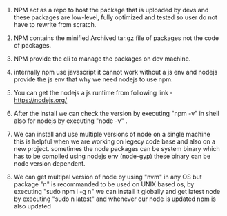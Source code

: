 1. NPM act as a repo to host the package that is uploaded by devs and these packages are low-level, fully optimized and tested so user do not have to rewrite from scratch.

2. NPM contains the minified Archived tar.gz file of packages not the code of packages.

3. NPM provide the cli to manage the packages on dev machine.

4. internally npm use javascript it cannot work without a js env and nodejs provide the js env that why we need nodejs to use npm.

5. You can get the nodejs a js runtime from
 following link - https://nodejs.org/

 6. After the install we can check the version 
 by executing "npm -v" in shell also for nodejs by executing "node -v" .

 7. We can install and use multiple versions of node on a single machine this is helpful when we are working on 
 legecy code base and also on a new project.
 sometimes the node packages can be system binary which has to be compiled using nodejs env (node-gyp) these binary can be node version dependent.


 8. We can get multipal version of node by using "nvm" in any OS but package "n" is recommanded to be used on UNIX based os, by executing "sudo npm i -g n" we can install it globally and get latest node by executing "sudo n latest" and whenever our node is updated npm is also updated

